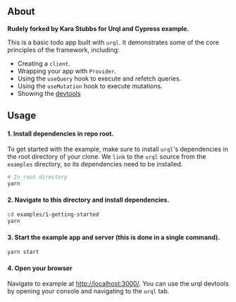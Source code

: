 ## About

<b>Rudely forked by Kara Stubbs for Urql and Cypress example.</b>

This is a basic todo app built with `urql`. It demonstrates some of the core principles of the framework, including:

-   Creating a `client`.
-   Wrapping your app with `Provider`.
-   Using the `useQuery` hook to execute and refetch queries.
-   Using the `useMutation` hook to execute mutations.
-   Showing the [devtools](https://chrome.google.com/webstore/detail/urql-devtools/mcfphkbpmkbeofnkjehahlmidmceblmm)

## Usage

#### 1. Install dependencies in repo root.

To get started with the example, make sure to install `urql`'s dependencies in the root directory of your clone. We `link` to the `urql` source from the `examples` directory, so its dependencies need to be installed.

```bash
# In root directory
yarn
```

#### 2. Navigate to this directory and install dependencies.

```bash
cd examples/1-getting-started
yarn
```

#### 3. Start the example app and server (this is done in a single command).

```bash
yarn start
```

#### 4. Open your browser

Navigate to example at [http://localhost:3000/](http://localhost:3000/). You can use the urql devtools by
opening your console and navigating to the `urql` tab.

